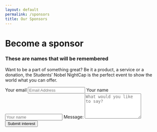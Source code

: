 ```yaml
---
layout: default
permalink: /sponsors
title: Our Sponsors
---
```


<div class="sponsor-bg">
	<div class="container">
		<div class="text-block">
			<div class="header-block">
				<h1>
					Become a sponsor
				</h1>
				<h3>
					These are names that will be remembered
				</h3>
			</div>
			<p>
				Want to be a part of something great? Be it a product, a service or a donation, the Students’ Nobel NightCap is the perfect event to show the world what  you can offer. 
			</p>
		</div>	
	  <form action="https://formspree.io/{{ site.email }}" method="POST" class="sponsor-form">
	  	<label for="email">Your email</label>
	    <input type="email" name="email" placeholder="Email Address">
	    <label for="name">Your name</label>
      <input type="text" name="name" placeholder="Your name">
      <label for="content">Message:</label>
	    <textarea type="text" name="content" rows="5" placeholder="What would you like to say?"></textarea>
	    <button>Submit interest</button>
	  </form>
	</div>
</div>